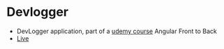 # Devlogger

<ul>
  <li>DevLogger application, part of a <a href="https://www.udemy.com/course/angular-4-front-to-back/">udemy course</a> Angular Front to Back</li>
  <li><a href="https://dev-logger-angular.vercel.app/">Live</a></li>
</ul>

